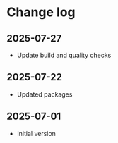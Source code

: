 
# Change log

## 2025-07-27
- Update build and quality checks
 
## 2025-07-22
- Updated packages

## 2025-07-01
- Initial version

